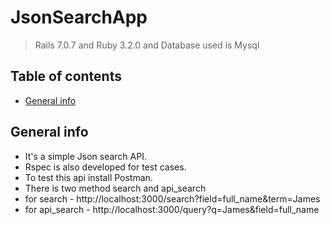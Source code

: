 ﻿# JsonSearchApp

>  Rails 7.0.7 and Ruby 3.2.0 and Database used is Mysql

## Table of contents
* [General info](#general-info)

## General info
* It's a simple Json search API. 
* Rspec is also developed for test cases.
* To test this api install Postman.
* There is two method search and api_search
* for search - http://localhost:3000/search?field=full_name&term=James
* for api_search - http://localhost:3000/query?q=James&field=full_name